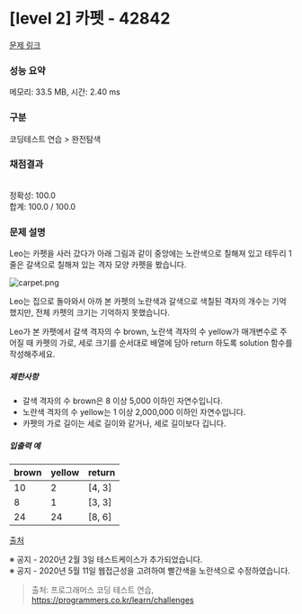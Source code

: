 # [level 2] 카펫 - 42842 

[문제 링크](https://school.programmers.co.kr/learn/courses/30/lessons/42842) 

### 성능 요약

메모리: 33.5 MB, 시간: 2.40 ms

### 구분

코딩테스트 연습 > 완전탐색

### 채점결과

<br/>정확성: 100.0<br/>합계: 100.0 / 100.0

### 문제 설명

<p style="user-select: auto;">Leo는 카펫을 사러 갔다가 아래 그림과 같이 중앙에는 노란색으로 칠해져 있고 테두리 1줄은 갈색으로 칠해져 있는 격자 모양 카펫을 봤습니다.</p>

<p style="user-select: auto;"><img src="https://grepp-programmers.s3.ap-northeast-2.amazonaws.com/files/production/b1ebb809-f333-4df2-bc81-02682900dc2d/carpet.png" title="" alt="carpet.png" style="user-select: auto;"></p>

<p style="user-select: auto;">Leo는 집으로 돌아와서 아까 본 카펫의 노란색과 갈색으로 색칠된 격자의 개수는 기억했지만, 전체 카펫의 크기는 기억하지 못했습니다.</p>

<p style="user-select: auto;">Leo가 본 카펫에서 갈색 격자의 수 brown, 노란색 격자의 수 yellow가 매개변수로 주어질 때 카펫의 가로, 세로 크기를 순서대로 배열에 담아 return 하도록 solution 함수를 작성해주세요.</p>

<h5 style="user-select: auto;">제한사항</h5>

<ul style="user-select: auto;">
<li style="user-select: auto;">갈색 격자의 수 brown은 8 이상 5,000 이하인 자연수입니다.</li>
<li style="user-select: auto;">노란색 격자의 수 yellow는 1 이상 2,000,000 이하인 자연수입니다.</li>
<li style="user-select: auto;">카펫의 가로 길이는 세로 길이와 같거나, 세로 길이보다 깁니다.</li>
</ul>

<h5 style="user-select: auto;">입출력 예</h5>
<table class="table" style="user-select: auto;">
        <thead style="user-select: auto;"><tr style="user-select: auto;">
<th style="user-select: auto;">brown</th>
<th style="user-select: auto;">yellow</th>
<th style="user-select: auto;">return</th>
</tr>
</thead>
        <tbody style="user-select: auto;"><tr style="user-select: auto;">
<td style="user-select: auto;">10</td>
<td style="user-select: auto;">2</td>
<td style="user-select: auto;">[4, 3]</td>
</tr>
<tr style="user-select: auto;">
<td style="user-select: auto;">8</td>
<td style="user-select: auto;">1</td>
<td style="user-select: auto;">[3, 3]</td>
</tr>
<tr style="user-select: auto;">
<td style="user-select: auto;">24</td>
<td style="user-select: auto;">24</td>
<td style="user-select: auto;">[8, 6]</td>
</tr>
</tbody>
      </table>
<p style="user-select: auto;"><a href="http://hsin.hr/coci/archive/2010_2011/contest4_tasks.pdf" target="_blank" rel="noopener" style="user-select: auto;">출처</a></p>

<p style="user-select: auto;">※ 공지 - 2020년 2월 3일 테스트케이스가 추가되었습니다.<br style="user-select: auto;">
※ 공지 - 2020년 5월 11일 웹접근성을 고려하여 빨간색을 노란색으로 수정하였습니다.</p>


> 출처: 프로그래머스 코딩 테스트 연습, https://programmers.co.kr/learn/challenges